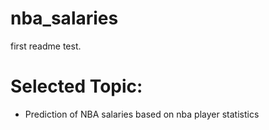 # nba_salaries

first readme test.

# Selected Topic:
* Prediction of NBA salaries based on nba player statistics